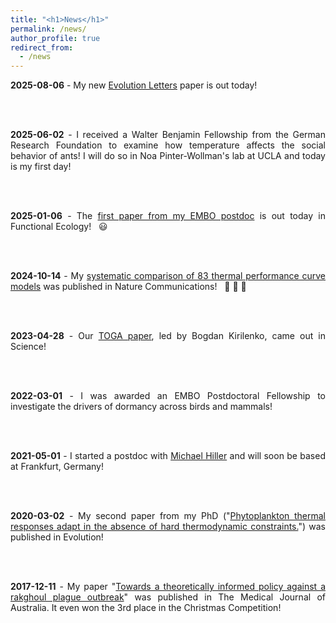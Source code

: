 ```yaml
---
title: "<h1>News</h1>"
permalink: /news/
author_profile: true
redirect_from: 
  - /news
---
```


<div style='text-align:justify'>
<p style='display:inline'>

<b>2025-08-06</b> - My new <a href='../publication/18_Changes_in_flexibility_but_not'>Evolution Letters</a> paper is out today!

<br><br>

<b>2025-06-02</b> - I received a Walter Benjamin Fellowship from the German Research Foundation to 
examine how temperature affects the social behavior of ants! I will do so in Noa 
Pinter-Wollman's lab at UCLA and today is my first day!

<br><br>

<b>2025-01-06</b> - The <a href='../publication/16_Numerous_independent_gains'>first paper from my EMBO postdoc</a> is out today in Functional Ecology! &nbsp; &#128515;

<br><br>

<b>2024-10-14</b> - My <a href='../publication/15_No_universal_mathematical_model'>systematic comparison of 83 thermal 
performance curve models</a> was published in Nature Communications! &nbsp; &#127881; &#127881; &#127881;

<br><br>

<b>2023-04-28</b> - Our <a href='../publication/13_TOGA'>TOGA paper</a>, led by Bogdan Kirilenko, came out in Science!

<br><br>

<b>2022-03-01</b> - I was awarded an EMBO Postdoctoral Fellowship to investigate the drivers of dormancy across birds 
and mammals!

<br><br>

<b>2021-05-01</b> - I started a postdoc with <a href='https://tbg.senckenberg.de/hillerlab/'>Michael Hiller</a> 
and will soon be based at Frankfurt, Germany!

<br><br>

<b>2020-03-02</b> - My second paper from my PhD ("<a href='../publication/09_Phytoplankton_thermal_responses_adapt'>Phytoplankton 
thermal responses adapt in the absence of hard thermodynamic constraints.</a>") was published in Evolution!  

<br><br>

<b>2017-12-11</b> - My paper 
"<a href='../publication/5_Towards_a_theoretically_informed'>Towards a 
theoretically informed policy against a rakghoul plague outbreak</a>" 
was published in The Medical Journal of Australia. It even won the 3rd 
place in the Christmas Competition!

</p>
</div>
